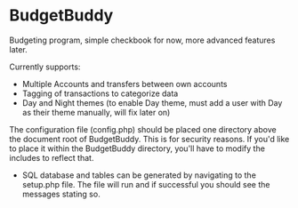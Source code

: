BudgetBuddy
===========

Budgeting program, simple checkbook for now, more advanced features later.

Currently supports:
  - Multiple Accounts and transfers between own accounts
  - Tagging of transactions to categorize data
  - Day and Night themes (to enable Day theme, must add a user with Day as their theme manually, will fix later on)

The configuration file (config.php) should be placed one directory above the document root of BudgetBuddy. This is for security reasons. If you'd like to place it within the BudgetBuddy directory, you'll have to modify the includes to reflect that.

 - SQL database and tables can be generated by navigating to the setup.php file. The file will run and if successful you should see the messages stating so.
